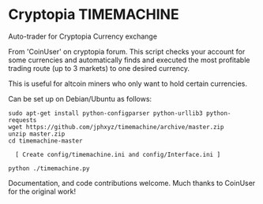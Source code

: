 # Cryptopia TIMEMACHINE
Auto-trader for Cryptopia Currency exchange

From 'CoinUser' on cryptopia forum. This script checks your account for some currencies
and automatically finds and executed the most profitable trading route (up to 3 markets)
to one desired currency.

This is useful for altcoin miners who only want to hold certain currencies.

Can be set up on Debian/Ubuntu as follows:
```
sudo apt-get install python-configparser python-urllib3 python-requests
wget https://github.com/jphxyz/timemachine/archive/master.zip
unzip master.zip
cd timemachine-master

  [ Create config/timemachine.ini and config/Interface.ini ]

python ./timemachine.py
```

Documentation, and code contributions welcome. Much thanks to CoinUser for the original work!
